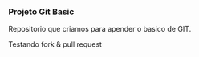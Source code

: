 ### Projeto Git Basic

Repositorio que criamos para apender o basico de GIT.

Testando fork & pull request
